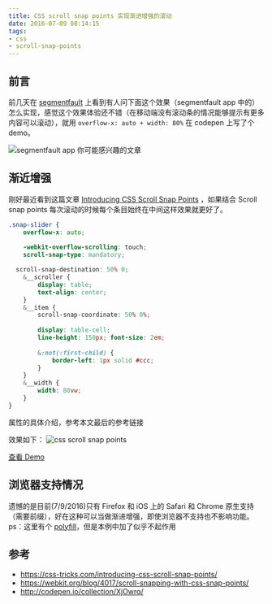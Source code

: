 ```yaml
---
title: CSS scroll snap points 实现渐进增强的滚动
date: 2016-07-09 08:14:15
tags:
- css
- scroll-snap-points
---
```


## 前言
前几天在 [segmentfault](https://segmentfault.com/q/1010000005854859/a-1020000005854924) 上看到有人问下面这个效果（segmentfault app 中的）怎么实现，感觉这个效果体验还不错（在移动端没有滚动条的情况能够提示有更多内容可以滚动），就用 `overflow-x: auto + width: 80%` 在 codepen 上写了个 demo。

![segmentfault app 你可能感兴趣的文章](https://o8hio0x77.qnssl.com/i/2016-07-09_IMG_1783_02.png)

## 渐近增强
刚好最近看到这篇文章 [Introducing CSS Scroll Snap Points](https://css-tricks.com/introducing-css-scroll-snap-points/) ，如果结合 Scroll snap points 每次滚动的时候每个条目始终在中间这样效果就更好了。<!-- more -->

```scss
.snap-slider {
    overflow-x: auto;
    
    -webkit-overflow-scrolling: touch;
    scroll-snap-type: mandatory;

  scroll-snap-destination: 50% 0;
    &__scroller {
        display: table;
        text-align: center;
    }
    &__item {
        scroll-snap-coordinate: 50% 0%;
        
        display: table-cell;
        line-height: 150px; font-size: 2em;
        
        &:not(:first-child) {
            border-left: 1px solid #ccc;
        }
    }
    &__width {
        width: 80vw;
    }
}
```
属性的具体介绍，参考本文最后的参考链接

效果如下：
![css scroll snap points](https://o8hio0x77.qnssl.com/i/2016-07-09_scroll-snap-points.gif)

[查看 Demo](/demo/css-scroll-snap-points.html)

## 浏览器支持情况
遗憾的是目前(7/9/2016)只有 Firefox 和 iOS 上的 Safari 和 Chrome 原生支持（需要前缀），好在这种可以当做渐进增强，即使浏览器不支持也不影响功能。
ps：这里有个 [polyfill](https://github.com/ckrack/scrollsnap-polyfill)，但是本例中加了似乎不起作用


## 参考
* https://css-tricks.com/introducing-css-scroll-snap-points/
* https://webkit.org/blog/4017/scroll-snapping-with-css-snap-points/
* http://codepen.io/collection/XjOwrq/
